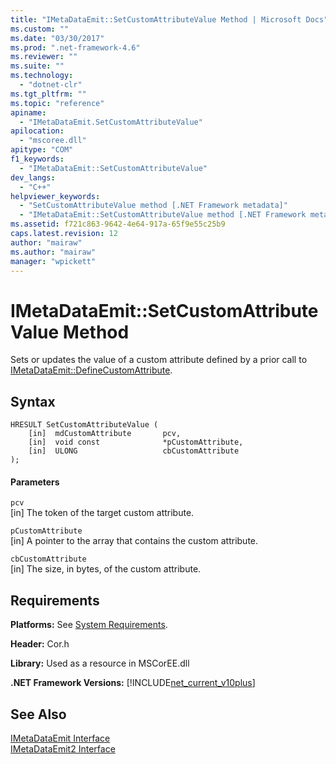 ```yaml
---
title: "IMetaDataEmit::SetCustomAttributeValue Method | Microsoft Docs"
ms.custom: ""
ms.date: "03/30/2017"
ms.prod: ".net-framework-4.6"
ms.reviewer: ""
ms.suite: ""
ms.technology: 
  - "dotnet-clr"
ms.tgt_pltfrm: ""
ms.topic: "reference"
apiname: 
  - "IMetaDataEmit.SetCustomAttributeValue"
apilocation: 
  - "mscoree.dll"
apitype: "COM"
f1_keywords: 
  - "IMetaDataEmit::SetCustomAttributeValue"
dev_langs: 
  - "C++"
helpviewer_keywords: 
  - "SetCustomAttributeValue method [.NET Framework metadata]"
  - "IMetaDataEmit::SetCustomAttributeValue method [.NET Framework metadata]"
ms.assetid: f721c863-9642-4e64-917a-65f9e55c25b9
caps.latest.revision: 12
author: "mairaw"
ms.author: "mairaw"
manager: "wpickett"
---
```

# IMetaDataEmit::SetCustomAttributeValue Method
Sets or updates the value of a custom attribute defined by a prior call to [IMetaDataEmit::DefineCustomAttribute](../../../../docs/framework/unmanaged-api/metadata/imetadataemit-definecustomattribute-method.md).  
  
## Syntax  
  
```  
HRESULT SetCustomAttributeValue (   
    [in]  mdCustomAttribute       pcv,   
    [in]  void const              *pCustomAttribute,    
    [in]  ULONG                   cbCustomAttribute   
);  
```  
  
#### Parameters  
 `pcv`  
 [in] The token of the target custom attribute.  
  
 `pCustomAttribute`  
 [in] A pointer to the array that contains the custom attribute.  
  
 `cbCustomAttribute`  
 [in] The size, in bytes, of the custom attribute.  
  
## Requirements  
 **Platforms:** See [System Requirements](../../../../docs/framework/getting-started/system-requirements.md).  
  
 **Header:** Cor.h  
  
 **Library:** Used as a resource in MSCorEE.dll  
  
 **.NET Framework Versions:** [!INCLUDE[net_current_v10plus](../../../../includes/net-current-v10plus-md.md)]  
  
## See Also  
 [IMetaDataEmit Interface](../../../../docs/framework/unmanaged-api/metadata/imetadataemit-interface.md)   
 [IMetaDataEmit2 Interface](../../../../docs/framework/unmanaged-api/metadata/imetadataemit2-interface.md)